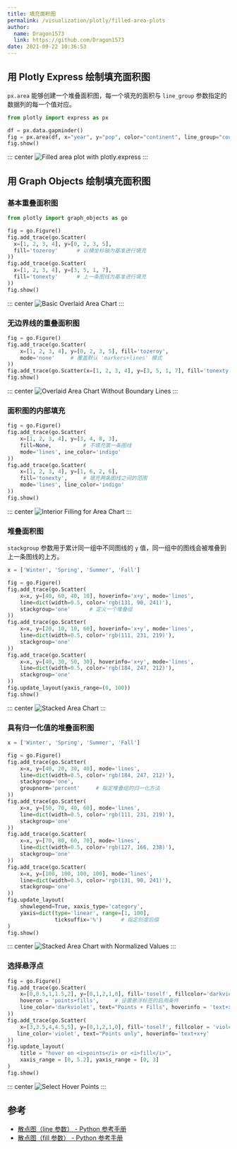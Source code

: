 ```yaml
---
title: 填充面积图
permalink: /visualization/plotly/filled-area-plots
author:
  name: Dragon1573
  link: https://github.com/Dragon1573
date: 2021-09-22 10:36:53
---
```


## 用 Plotly Express 绘制填充面积图

`px.area` 能够创建一个堆叠面积图，每一个填充的面积与 `line_group` 参数指定的数据列的每一个值对应。

```python
from plotly import express as px

df = px.data.gapminder()
fig = px.area(df, x="year", y="pop", color="continent", line_group="country")
fig.show()
```

::: center
![Filled area plot with plotly.express](./assets/filled-area-plots/plot-01.png)
:::

## 用 Graph Objects 绘制填充面积图

### 基本重叠面积图

```python
from plotly import graph_objects as go

fig = go.Figure()
fig.add_trace(go.Scatter(
  x=[1, 2, 3, 4], y=[0, 2, 3, 5],
  fill='tozeroy'      # 以横坐标轴为基准进行填充
))
fig.add_trace(go.Scatter(
  x=[1, 2, 3, 4], y=[3, 5, 1, 7],
  fill='tonexty'      # 上一条图线为基准进行填充
))
fig.show()
```

::: center
![Basic Overlaid Area Chart](./assets/filled-area-plots/plot-02.png)
:::

### 无边界线的重叠面积图

```python
fig = go.Figure()
fig.add_trace(go.Scatter(
    x=[1, 2, 3, 4], y=[0, 2, 3, 5], fill='tozeroy',
    mode='none'     # 覆盖默认 'markers+lines' 模式
))
fig.add_trace(go.Scatter(x=[1, 2, 3, 4], y=[3, 5, 1, 7], fill='tonexty', mode='none'))
fig.show()
```

::: center
![Overlaid Area Chart Without Boundary Lines](./assets/filled-area-plots/plot-03.png)
:::

### 面积图的内部填充

```python
fig = go.Figure()
fig.add_trace(go.Scatter(
    x=[1, 2, 3, 4], y=[3, 4, 8, 3],
    fill=None,          # 不填充第一条图线
    mode='lines', ine_color='indigo'
))
fig.add_trace(go.Scatter(
    x=[1, 2, 3, 4], y=[1, 6, 2, 6],
    fill='tonexty',	    # 填充两条图线之间的范围
    mode='lines', line_color='indigo'
))
fig.show()
```

::: center
![Interior Filling for Area Chart](./assets/filled-area-plots/plot-04.png)
:::

### 堆叠面积图

`stackgroup` 参数用于累计同一组中不同图线的 `y` 值，同一组中的图线会被堆叠到上一条图线的上方。

```python
x = ['Winter', 'Spring', 'Summer', 'Fall']

fig = go.Figure()
fig.add_trace(go.Scatter(
    x=x, y=[40, 60, 40, 10], hoverinfo='x+y', mode='lines',
    line=dict(width=0.5, color='rgb(131, 90, 241)'),
    stackgroup='one'      # 定义一个堆叠组
))
fig.add_trace(go.Scatter(
    x=x, y=[20, 10, 10, 60], hoverinfo='x+y', mode='lines',
    line=dict(width=0.5, color='rgb(111, 231, 219)'),
    stackgroup='one'
))
fig.add_trace(go.Scatter(
    x=x, y=[40, 30, 50, 30], hoverinfo='x+y', mode='lines',
    line=dict(width=0.5, color='rgb(184, 247, 212)'),
    stackgroup='one'
))
fig.update_layout(yaxis_range=(0, 100))
fig.show()
```

::: center
![Stacked Area Chart](./assets/filled-area-plots/plot-05.png)
:::

### 具有归一化值的堆叠面积图

```python
x = ['Winter', 'Spring', 'Summer', 'Fall']

fig = go.Figure()
fig.add_trace(go.Scatter(
    x=x, y=[40, 20, 30, 40], mode='lines',
    line=dict(width=0.5, color='rgb(184, 247, 212)'),
    stackgroup='one',
    groupnorm='percent'     # 指定堆叠组的归一化方法
))
fig.add_trace(go.Scatter(
    x=x, y=[50, 70, 40, 60], mode='lines',
    line=dict(width=0.5, color='rgb(111, 231, 219)'),
    stackgroup='one'
))
fig.add_trace(go.Scatter(
    x=x, y=[70, 80, 60, 70], mode='lines',
    line=dict(width=0.5, color='rgb(127, 166, 238)'),
    stackgroup='one'
))
fig.add_trace(go.Scatter(
    x=x, y=[100, 100, 100, 100], mode='lines',
    line=dict(width=0.5, color='rgb(131, 90, 241)'),
    stackgroup='one'
))
fig.update_layout(
    showlegend=True, xaxis_type='category',
    yaxis=dict(type='linear', range=[1, 100],
               ticksuffix='%')      # 指定刻度后缀
)
fig.show()
```

::: center
![Stacked Area Chart with Normalized Values](./assets/filled-area-plots/plot-06.png)
:::

### 选择悬浮点

```python
fig = go.Figure()
fig.add_trace(go.Scatter(
    x=[0,0.5,1,1.5,2], y=[0,1,2,1,0], fill='toself', fillcolor='darkviolet',
    hoveron = 'points+fills',     # 设置悬浮标签的启用条件
    line_color='darkviolet', text="Points + Fills", hoverinfo = 'text+x+y'
))
fig.add_trace(go.Scatter(
    x=[3,3.5,4,4.5,5], y=[0,1,2,1,0], fill='toself', fillcolor = 'violet', hoveron='points',
   line_color='violet', text="Points only", hoverinfo='text+x+y'
))
fig.update_layout(
    title = "hover on <i>points</i> or <i>fill</i>",
    xaxis_range = [0, 5.2], yaxis_range = [0, 3]
)
fig.show()
```

::: center
![Select Hover Points](./assets/filled-area-plots/plot-07.png)
:::

## 参考

- [散点图（line 参数） - Python 参考手册](https://plotly.com/python/reference/scatter/#scatter-line)
- [散点图（fill 参数） - Python 参考手册](https://plotly.com/python/reference/scatter/#scatter-fill)
